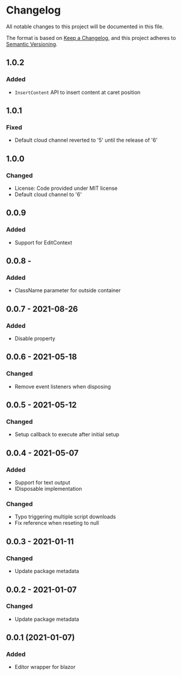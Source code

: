 # Changelog
All notable changes to this project will be documented in this file.

The format is based on [Keep a Changelog](https://keepachangelog.com/en/1.0.0/),
and this project adheres to [Semantic Versioning](https://semver.org/spec/v2.0.0.html).

## 1.0.2
### Added
- `InsertContent` API to insert content at caret position

## 1.0.1
### Fixed
- Default cloud channel reverted to '5' until the release of '6'

## 1.0.0
### Changed
- License: Code provided under MIT license
- Default cloud channel to '6'

## 0.0.9
### Added
- Support for EditContext

## 0.0.8 -
### Added
- ClassName parameter for outside container

## 0.0.7 - 2021-08-26
### Added
- Disable property

## 0.0.6 - 2021-05-18
### Changed
- Remove event listeners when disposing

## 0.0.5 - 2021-05-12
### Changed
- Setup callback to execute after initial setup

## 0.0.4 - 2021-05-07
### Added
- Support for text output
- IDisposable implementation

### Changed
- Typo triggering multiple script downloads
- Fix reference when reseting to null

## 0.0.3 - 2021-01-11
### Changed
* Update package metadata

## 0.0.2 - 2021-01-07
### Changed
* Update package metadata

## 0.0.1 (2021-01-07)
### Added
* Editor wrapper for blazor
